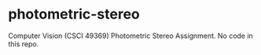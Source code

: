 # photometric-stereo
Computer Vision (CSCI 49369) Photometric Stereo Assignment. No code in this repo.
